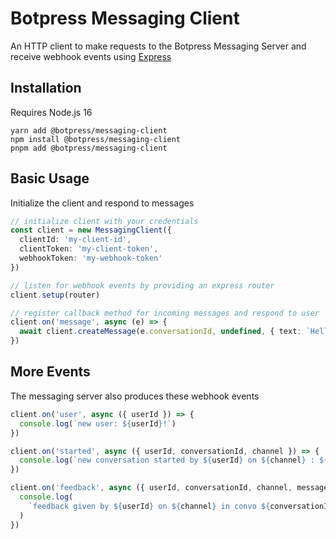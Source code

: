 # Botpress Messaging Client

An HTTP client to make requests to the Botpress Messaging Server and receive webhook events using [Express](https://expressjs.com/)

## Installation

Requires Node.js 16

```
yarn add @botpress/messaging-client
npm install @botpress/messaging-client
pnpm add @botpress/messaging-client
```

## Basic Usage

Initialize the client and respond to messages

```ts
// initialize client with your credentials
const client = new MessagingClient({
  clientId: 'my-client-id',
  clientToken: 'my-client-token',
  webhookToken: 'my-webhook-token'
})

// listen for webhook events by providing an express router
client.setup(router)

// register callback method for incoming messages and respond to user
client.on('message', async (e) => {
  await client.createMessage(e.conversationId, undefined, { text: `Hello I'm a bot!` })
})
```

## More Events

The messaging server also produces these webhook events

```ts
client.on('user', async ({ userId }) => {
  console.log(`new user: ${userId}!`)
})

client.on('started', async ({ userId, conversationId, channel }) => {
  console.log(`new conversation started by ${userId} on ${channel} : ${conversationId}!`)
})

client.on('feedback', async ({ userId, conversationId, channel, messageId, feedback }) => {
  console.log(
    `feedback given by ${userId} on ${channel} in convo ${conversationId} on message ${messageId} : ${feedback}!`
  )
})
```
